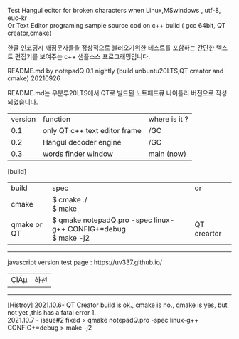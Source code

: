 Test Hangul editor  for  broken characters when Linux,MSwindows , utf-8, euc-kr  
Or 
Text Editor programing  sample source cod  on c++ bulid ( gcc 64bit, QT creator,cmake)

 한글 인코딩시 깨짐문자들을 정상적으로 불러오기위한 테스트를 포함하는 간단한  텍스트 편집기를 보여주는 c++ 샘플소스 프로그래밍입니다.

README.md  by notepadQ 0.1 nightly (build unbuntu20LTS,QT creator and cmake) 20210926

README.md는 우분투20LTS에서 QT로 빌드된 노트패드큐 나이틀리 버전으로 작성되었습니다.

<table>
 <tr><td>version</td>
<td>function</td> <td>where is it ?</td> </tr>
   <tr><td>0.1</td>
<td>only QT c++  text editor frame </td> 
  <td>/GC</td>  </tr>
 <tr><td>0.2</td>
<td>Hangul decoder engine</td> 
    <td>/GC</td></tr>
 <tr><td>0.3</td>
<td>words finder window</td> 
   <td> main (now)</td> </tr>
 </table>

[build]
<table>
 <tr><td>build</td><td>spec</td><td>or</td>
   </tr>
 <tr><td>cmake</td><td>$ cmake  ./ <br>
$ make</td><td></td>
  <tr><td> qmake or QT </td><td>$ qmake notepadQ.pro -spec linux-g++ CONFIG+=debug
 <br>
$ make -j2</td><td>QT crearter</td>
   </tr>
   </tr>
 </table>



<hr>
 javascript version  test page :   https://uv337.github.io/
<table>   
   <tr>
     <td>   	ÇÏÃµ
       </td>
         <td> 하천
         </td>            
    </tr>
 </table>
 
 
 <hr>
 [Histroy]
 2021.10.6-  QT Creator  build is ok., cmake is no., qmake is yes, but not yet ,this has a fatal error 1. <br>
 2021.10.7 - issue#2 fixed 
 > qmake notepadQ.pro -spec linux-g++ CONFIG+=debug
 > make -j2
 
